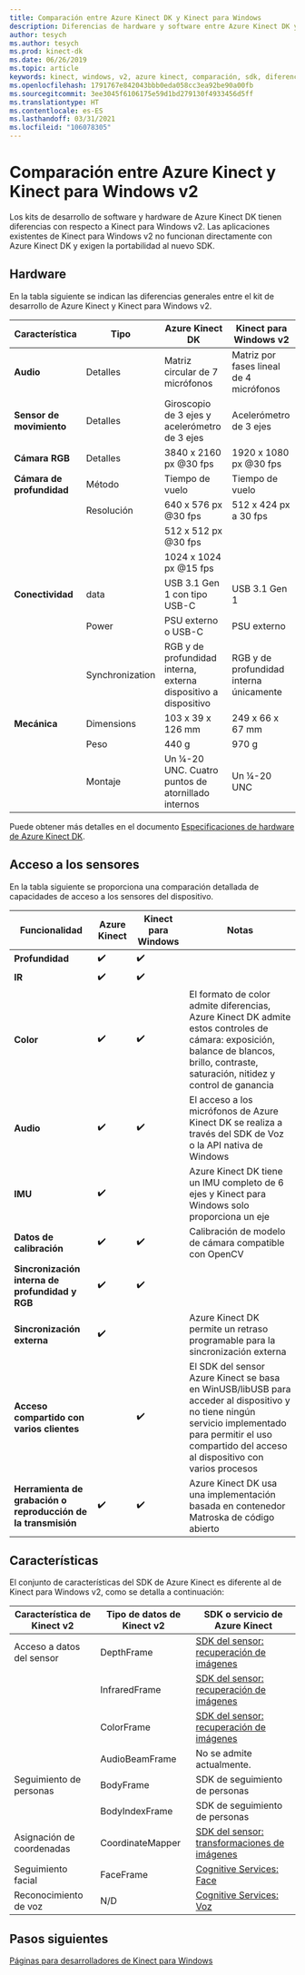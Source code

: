 ```yaml
---
title: Comparación entre Azure Kinect DK y Kinect para Windows
description: Diferencias de hardware y software entre Azure Kinect DK y Kinect para Windows v2
author: tesych
ms.author: tesych
ms.prod: kinect-dk
ms.date: 06/26/2019
ms.topic: article
keywords: kinect, windows, v2, azure kinect, comparación, sdk, diferencias, hardware, software
ms.openlocfilehash: 1791767e842043bbb0eda058cc3ea92be90a00fb
ms.sourcegitcommit: 3ee3045f6106175e59d1bd279130f4933456d5ff
ms.translationtype: HT
ms.contentlocale: es-ES
ms.lasthandoff: 03/31/2021
ms.locfileid: "106078305"
---
```

# <a name="azure-kinect-and-kinect-windows-v2-comparison"></a>Comparación entre Azure Kinect y Kinect para Windows v2

Los kits de desarrollo de software y hardware de Azure Kinect DK tienen diferencias con respecto a Kinect para Windows v2. Las aplicaciones existentes de Kinect para Windows v2 no funcionan directamente con Azure Kinect DK y exigen la portabilidad al nuevo SDK.  

## <a name="hardware"></a>Hardware

En la tabla siguiente se indican las diferencias generales entre el kit de desarrollo de Azure Kinect y Kinect para Windows v2.

| Característica | Tipo | Azure Kinect DK | Kinect para Windows v2 |
| ------- | ---- | --------------- | --------------------- |
| **Audio** | Detalles  | Matriz circular de 7 micrófonos | Matriz por fases lineal de 4 micrófonos |
| **Sensor de movimiento** | Detalles | Giroscopio de 3 ejes y acelerómetro de 3 ejes | Acelerómetro de 3 ejes |
| **Cámara RGB**    | Detalles | 3840 x 2160 px @30 fps | 1920 x 1080 px @30 fps |
| **Cámara de profundidad**  | Método   | Tiempo de vuelo | Tiempo de vuelo |
|                   | Resolución | 640 x 576 px @30 fps | 512 x 424 px a 30 fps |
|                   |            | 512 x 512 px @30 fps |                       |
|                   |            | 1024 x 1024 px @15 fps |                       |
| **Conectividad** | data | USB 3.1 Gen 1 con tipo USB-C  | USB 3.1 Gen 1|
|  | Power | PSU externo o USB-C | PSU externo |
|  | Synchronization | RGB y de profundidad interna, externa dispositivo a dispositivo| RGB y de profundidad interna únicamente |
| **Mecánica** | Dimensions | 103 x 39 x 126 mm | 249 x 66 x 67 mm |
|  | Peso | 440 g | 970 g |
| | Montaje | Un ¼-20 UNC. Cuatro puntos de atornillado internos | Un ¼-20 UNC |

Puede obtener más detalles en el documento [Especificaciones de hardware de Azure Kinect DK](hardware-specification.md).

## <a name="sensor-access"></a>Acceso a los sensores

En la tabla siguiente se proporciona una comparación detallada de capacidades de acceso a los sensores del dispositivo.

| **Funcionalidad**| **Azure Kinect** | **Kinect para Windows** | **Notas** |
|---------|---------|------------|---------|
| **Profundidad** | ✔️ | ✔️ |    | 
| **IR** | ✔️ | ✔️ |  |
| **Color** | ✔️ | ✔️ | El formato de color admite diferencias, Azure Kinect DK admite estos controles de cámara: exposición, balance de blancos, brillo, contraste, saturación, nitidez y control de ganancia |
| **Audio** | ✔️ | ✔️ | El acceso a los micrófonos de Azure Kinect DK se realiza a través del SDK de Voz o la API nativa de Windows |
| **IMU** | ✔️ |  | Azure Kinect DK tiene un IMU completo de 6 ejes y Kinect para Windows solo proporciona un eje |
| **Datos de calibración** | ✔️ | ✔️ | Calibración de modelo de cámara compatible con OpenCV |
| **Sincronización interna de profundidad y RGB** | ✔️ | ✔️ |  |
| **Sincronización externa**| ✔️|  | Azure Kinect DK permite un retraso programable para la sincronización externa |
| **Acceso compartido con varios clientes** | | ✔️ | El SDK del sensor Azure Kinect se basa en WinUSB/libUSB para acceder al dispositivo y no tiene ningún servicio implementado para permitir el uso compartido del acceso al dispositivo con varios procesos |
| **Herramienta de grabación o reproducción de la transmisión** | ✔️ | ✔️ | Azure Kinect DK usa una implementación basada en contenedor Matroska de código abierto |

## <a name="features"></a>Características

El conjunto de características del SDK de Azure Kinect es diferente al de Kinect para Windows v2, como se detalla a continuación:

| **Característica de Kinect v2** | **Tipo de datos de Kinect v2** | **SDK o servicio de Azure Kinect** |
|--------|--------|------|
| Acceso a datos del sensor |DepthFrame| [SDK del sensor: recuperación de imágenes](retrieve-images.md) 
| |InfraredFrame | [SDK del sensor: recuperación de imágenes](retrieve-images.md) 
| | ColorFrame | [SDK del sensor: recuperación de imágenes](retrieve-images.md) | 
| | AudioBeamFrame |No se admite actualmente. 
| Seguimiento de personas | BodyFrame | SDK de seguimiento de personas |
| | BodyIndexFrame | SDK de seguimiento de personas  |
| Asignación de coordenadas|CoordinateMapper| [SDK del sensor: transformaciones de imágenes](use-image-transformation.md) |
|Seguimiento facial | FaceFrame | [Cognitive Services: Face](https://azure.microsoft.com/services/cognitive-services/face/)       |
|    Reconocimiento de voz    |    N/D                      |    [Cognitive Services: Voz](https://azure.microsoft.com/services/cognitive-services/directory/speech/)     |

## <a name="next-steps"></a>Pasos siguientes

[Páginas para desarrolladores de Kinect para Windows](https://developer.microsoft.com/windows/kinect)
